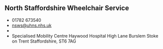 
## North Staffordshire Wheelchair Service

- <i class="fa fa-phone"></i> 01782 673540
- <i class="fa fa-envelope"></i> <a href="mailto:nsws@uhns.nhs.uk">nsws@uhns.nhs.uk</a>
- <i class="fa fa-home"></i> []()
- <i class="fa fa-building"></i> Specialised Mobility Centre Haywood Hospital High Lane Burslem Stoke on Trent Staffordshire, ST6 7AG
